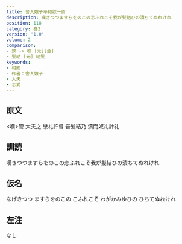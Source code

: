 ```yaml
---
title: 舎人娘子奉和歌一首
description: 嘆きつつますらをのこの恋ふれこそ我が髪結ひの漬ちてぬれけれ
position: 118
category: 巻2
version: '1.0'
volume: 2
comparison:
- 歎 -> 嘆 [元][金]
- 髪結 [元] 結髪
keywords:
- 相聞
- 作者：舎人娘子
- 大夫
- 恋愛
---
```


## 原文

<嘆>管 大夫之 戀礼許曽 吾髪結乃 漬而奴礼計礼

## 訓読

嘆きつつますらをのこの恋ふれこそ我が髪結ひの漬ちてぬれけれ

## 仮名

なげきつつ ますらをのこの こふれこそ わがかみゆひの ひちてぬれけれ

## 左注

なし
